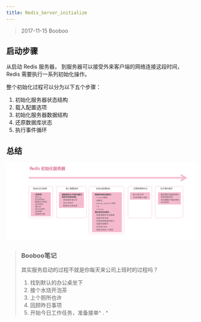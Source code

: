```yaml
---
title: Redis_Server_initialize
---
```


> 2017-11-15 Booboo

## 启动步骤

从启动 Redis 服务器， 到服务器可以接受外来客户端的网络连接这段时间， Redis 需要执行一系列初始化操作。

整个初始化过程可以分为以下五个步骤：

1. 初始化服务器状态结构
2. 载入配置选项
3. 初始化服务器数据结构
4. 还原数据库状态
5. 执行事件循环

## 总结

![](pic/25.png)

> ### Booboo笔记
>
> 其实服务启动的过程不就是你每天来公司上班时的过程吗？
>
> 1. 找到默认的办公桌坐下
> 2. 接个水烧开泡茶
> 3. 上个厕所也许
> 4. 回顾昨日事项
> 5. 开始今日工作任务，准备接单^ . ^
